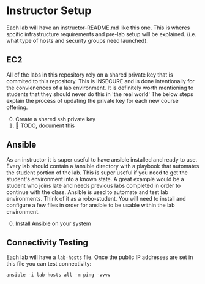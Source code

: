 # Instructor Setup
  
  Each lab will have an instructor-README.md like this one. 
  This is wheres spcific infrastructure requirements and pre-lab setup will be explained. 
  (i.e. what type of hosts and security groups need launched).

## EC2

  All of the labs in this repository rely on a shared private key that is commited to this repository.
  This is INSECURE and is done intentionally for the convienences of a lab environment.
  It is definitely worth mentioning to students that they should never do this in 'the real world'
  The below steps explain the process of updating the private key for each new course offering.
  
  0. Create a shared ssh private key
  0. :red_circle: TODO, document this 

## Ansible

  As an instructor it is super useful to have ansible installed and ready to use.
  Every lab should contain a /ansible directory with a playbook that automates the student portion of the lab.
  This is super useful if you need to get the student's environment into a known state.
  A great example would be a student who joins late and needs previous labs completed in order to continue with the class.
  Ansible is used to automate and test lab environments.  Think of it as a robo-student.  You will need to install and configure a few files in order for ansible to be usable within the lab environment.

  0. [Install Ansible](http://docs.ansible.com/ansible/intro_installation.html) on your system

## Connectivity Testing

  Each lab will have a `lab-hosts` file.  Once the public IP addresses are set in this file you can test connectivity:
  
  `ansible -i lab-hosts all -m ping -vvvv`
  
